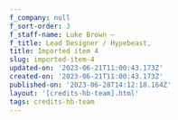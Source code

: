 ```yaml
---
f_company: null
f_sort-order: 3
f_staff-name: Luke Brown –
f_title: Lead Designer / Hypebeast,
title: Imported item 4
slug: imported-item-4
updated-on: '2023-06-21T11:00:43.173Z'
created-on: '2023-06-21T11:00:43.173Z'
published-on: '2023-06-28T14:12:18.164Z'
layout: '[credits-hb-team].html'
tags: credits-hb-team
---
```



